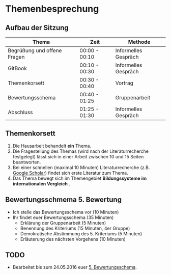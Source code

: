 # Themenbesprechung

## Aufbau der Sitzung

| Thema		| Zeit		 |  Methode		|
| ---- 		| ----- | --- |
| Begrüßung und offene Fragen | 00:00 - 00:10 | Informelles Gespräch |
| GitBook | 00:10 - 00:30 | Informelles Gespräch |
| Themenkorsett | 00:30 - 00:40 | Vortrag |
| Bewertungsschema | 00:40 - 01:25 | Gruppenarbeit |
| Abschluss | 01:25 - 01:30 | Informelles Gespräch |


## Themenkorsett

1. Die Hausarbeit behandelt **ein** Thema. 
2. Die Fragestellung des Themas (wird nach der Literaturrecherche festgelegt) lässt sich in einer Arbeit zwischen 10 und 15 Seiten beantworten.
3. Bei einer schnellen (maximal 10 Minuten) Literaturrecherche (z.B. [Google Scholar](https://scholar.google.de/)) findet sich erste Literatur zum Thema.
4. Das Thema bewegt sich im Themengebiet **Bildungssysteme im internationalen Vergleich**
.

## Bewertungsschmema 5. Bewertung

* Ich stelle das Bewertungsschema vor (10 Minuten)
* Ihr findet euer Bewertungsschema (35 Minuten)
	* Erklärung der Gruppenarbeit (5 Minuten)
	* Benennung des Kriteriums (15 Minuten, 4er Gruppe)
	* Demokratische Abstimmung des 5. Kriteriums (5 Minuten)
	* Erläuterung des nächsten Vorgehens (10 Minuten)

## TODO

* Bearbeitet bis zum 24.05.2016 euer [5. Bewertungsschema](https://docs.google.com/document/d/1RZcTbycWC-f5zoYgGhvPRxnWHOEtz4KSy4ghrKTEAKI/edit?usp=sharing).